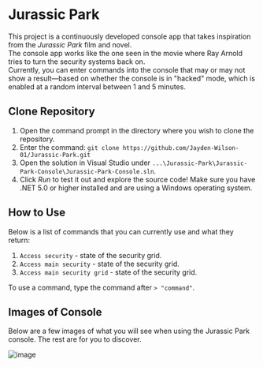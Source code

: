 # Jurassic Park
This project is a continuously developed console app that takes inspiration from the *Jurassic Park* film and novel.  
The console app works like the one seen in the movie where Ray Arnold tries to turn the security systems back on.  
Currently, you can enter commands into the console that may or may not show a result—based on whether the console is in "hacked" mode, which is enabled at a random interval between 1 and 5 minutes.

## Clone Repository
1. Open the command prompt in the directory where you wish to clone the repository.
2. Enter the command: `git clone https://github.com/Jayden-Wilson-01/Jurassic-Park.git`
3. Open the solution in Visual Studio under `...\Jurassic-Park\Jurassic-Park-Console\Jurassic-Park-Console.sln`.
4. Click *Run* to test it out and explore the source code! Make sure you have .NET 5.0 or higher installed and are using a Windows operating system.

## How to Use
Below is a list of commands that you can currently use and what they return:

1. `Access security` - state of the security grid.
2. `Access main security` - state of the security grid.
3. `Access main security grid` - state of the security grid.

To use a command, type the command after `> "command"`.

## Images of Console
Below are a few images of what you will see when using the Jurassic Park console. The rest are for you to discover.

![image](https://github.com/user-attachments/assets/e0ca86b1-b561-4e10-b986-ab652ded4946)
